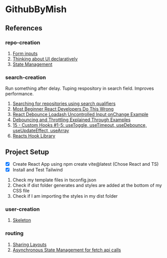 # GithubByMish

## References

### repo-creation

1. [Form inputs](https://beta.reactjs.org/learn/state-a-components-memory#recap)
2. [Thinking about UI declaratively](https://beta.reactjs.org/learn/reacting-to-input-with-state#thinking-about-ui-declaratively)
3. [State Management](https://courses.webdevsimplified.com/react-hooks-simplified)

### search-creation

Run something after delay. Tuping respository in search field. Improves performance.

1. [Searching for repositories using search qualifiers](https://docs.github.com/en/search-github/searching-on-github/searching-for-repositories)
2. [Most Beginner React Developers Do This Wrong](https://www.youtube.com/watch?v=E1cklb4aeXA)
3. [React Debounce Loadash Uncontrolled Input onChange Example](https://www.youtube.com/watch?v=UmYfEdKFI-E)
4. [Debouncing and Throttling Explained Through Examples](https://css-tricks.com/debouncing-throttling-explained-examples/)
5. [15 - Custom Hooks #1-5: useToggle, useTimeout, useDebounce, useUpdateEffect, useArray](https://courses.webdevsimplified.com/view/courses/react-hooks-simplified/1327246-custom-hooks/4121583-15-custom-hooks-1-5-usetoggle-usetimeout-usedebounce-useupdateeffect-usearray)
6. [Reacts Hook Library](https://usehooks-ts.com/)

## Project Setup

- [x] Create React App using npm create vite@latest (Chose React and TS)
- [x] Install and Test Tailwind

1. Check my template files in tsconfig.json
2. Check if dist folder generates and styles are added at the bottom of my CSS file
3. Check if I am importing the styles in my dist folder

### user-creation

1. [Skeleton](https://skeletonreact.com/)

### routing

1. [Sharing Layouts](https://blog.webdevsimplified.com/2022-07/react-router/)
2. [Asynchronous State Management for fetch api calls](https://www.youtube.com/watch?v=r8Dg0KVnfMA&t=1683s)
